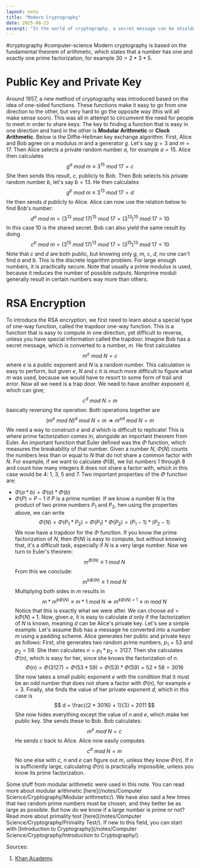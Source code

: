 ```yaml
---
layout: note
title: "Modern Cryptography"
date: 2025-08-23
excerpt: "In the world of cryptography, a secret message can be shielded from prying eyes by harnessing the power of one-way functions, where information flows easily in one direction but becomes impenetrable in the other. The fate of secure communic"
---
```


#cryptography #computer-science 
Modern cryptography is based on the fundamental theorem of arithmetic, which states that a number has one and exactly one prime factorization, for example $30 = 2 * 3 * 5$. 

# Public Key and Private Key
Around 1957, a new method of cryptography was introduced based on the idea of one-sided functions. These functions make it easy to go from one direction to the other, but very hard to go the opposite way (this will all make sense soon). This was all in attempt to circumvent the need for people to meet in order to share keys.
The key to finding a function that is easy in one direction and hard in the other is __Modular Arithmetic__ or __Clock Arithmetic__. Below is the Diffie-Hellman key exchange algorithm.
First, Alice and Bob agree on a modulus $m$ and a generator $g$. Let's say $g = 3$ and $m = 17$. Then Alice selects a private random number $a$, for example $a = 15$. Alice then calculates
$$
g^a\ mod\ m \equiv 3^{15}\ mod\ 17 = c
$$
She then sends this result, $c$, publicly to Bob. Then Bob selects his private random number $b$, let's say $b = 13$. He then calculates
$$
g^b\ mod\ m \equiv 3^{13}\ mod\ 17 = d
$$
He then sends $d$ publicly to Alice.  Alice can now use the relation below to find Bob's number:
$$
d^a\ mod\ m = (3^{13}\ mod\ 17)^{15}\ mod\ 17 = (3^{13})^{15}\ mod\ 17 = 10
$$
In this case $10$ is the shared secret. Bob can also yield the same result by doing
$$
c^b\ mod\ m = (3^{15}\ mod\ 17)^{13}\ mod\ 17 = (3^{15})^{13}\ mod\ 17 = 10
$$
Note that $c$ and $d$ are both public, but knowing only $g$, $m$, $c$, $d$, no one can't find $a$ and $b$.
This is the discrete logarithm problem. For large enough numbers, it is practically secure. Note that usually a prime modulus is used, because it reduces the number of possible outputs. Nonprime moduli generally result in certain numbers way more than others.

# RSA Encryption
To introduce the RSA encryption, we first need to learn about a special type of one-way function, called the trapdoor one-way function. This is a function that is easy to compute in one direction, yet difficult to reverse, unless you have special information called the trapdoor.
Imagine Bob has a secret message, which is converted to a number, $m$. He first calculates
$$
m^e\ mod\ N = c
$$
where $e$ is a public exponent and $N$ is a random number. This calculation is easy to perform, but given $e$, $N$ and $c$ it is much more difficult to figure what $m$ was used, because we would have to resort to some form of trail and error.
Now all we need is a trap door. We need to have another exponent $d$, which can give;
$$
c^d\ mod\ N = m
$$
basically reversing the operation. Both operations together are
$$
(m^e\ mod\ N)^d\ mod\ N = m \Rightarrow m^{ed}\ mod\ N = m
$$
We need a way to construct $e$ and $d$ which is difficult to replicate! This is where prime factorization comes in, alongside an important theorem from Euler.
An important function that Euler defined was the $\Phi$ function, which measures the breakability of that number. Given a number $N$, $\Phi (N)$ counts the numbers less than or equal to $N$ that do not share a common factor with $N$. For example, if we want to calculate $\Phi (8)$, we list numbers $1$ through $8$ and count how many integers $8$ does not share a factor with, which in this case would be $4$: $1$, $3$, $5$ and $7$. Two important properties of the $\Phi$ function are:
- $\Phi (a*b) = \Phi (a) * \Phi (b)$
- $\Phi (P) = P-1$ if $P$ is a prime number.
If we know a number $N$ is the product of two prime numbers $P_1$ and $P_2$, hen using the properties above, we can write
$$
\Phi (N) = \Phi (P_1 * P_2) = \Phi (P_1) * \Phi (P_2) = (P_1 - 1) * (P_2 - 1)
$$
We now have a trapdoor for the $\Phi$ function. If you know the prime factorization of $N$, then $\Phi (N)$ is easy to compute, but without knowing that, it's a difficult task, especially if $N$ is a very large number. Now we turn to Euler's theorem:
$$
m^{\Phi(N)} \equiv 1\ mod\ N
$$
From this we conclude:
$$
m^{k\Phi(N)} \equiv 1\ mod\ N
$$
Multiplying both sides in $m$ results in
$$
m * m^{k\Phi(N)} \equiv m * 1\ mod\ N \Rightarrow m^{k\Phi(N) + 1} \equiv m\ mod\ N
$$
Notice that this is exactly what we were after. We can choose $ed = k \Phi (N) + 1$. Now, given $e$, it is easy to calculate $d$ only if the factorization of $N$ is known, meaning $d$ can be Alice's private key.
Let's see a simple example. Let's assume Bob has a message he converted into a number $m$ using a padding scheme. Alice generates her public and private keys as follows: First, she generates two random prime numbers, $p_1 = 53$ and $p_2 = 59$. She then calculates $n = p_1 * p_2 = 3127$. Then she calculates $\Phi (n)$, which is easy for her, since she knows the factorization of $n$.
$$
\Phi (n) = \Phi (3127) = \Phi (53 * 59) = \Phi (53) * \Phi (59) = 52 * 58 = 3016 
$$
She now takes a small public exponent $e$ with the condition that it must be an odd number that does not share a factor with $\Phi (n)$, for example $e = 3$. Finally, she finds the value of her private exponent $d$, which in this case is
$$
d = \frac{(2 * 3016) + 1}{3} = 2011
$$
She now hides everything except the value of $n$ and $e$, which make her public key. She sends these to Bob. Bob calculates:
$$
m^e\ mod\ N=c
$$
He sends $c$ back to Alice. Alice now easily computes
$$
c^d\ mod\ N = m
$$
No one else with $c$, $n$ and $e$ can figure out $m$, unless they know $\Phi (n)$. If $n$ is sufficiently large, calculating $\Phi (n)$ is practically impossible, unless you know its prime factorization.

Some stuff from modular arithmetic were used in this note. You can read more about modular arithmetic [here](/notes/Computer Science/Cryptography/Modular arithmetic/).
We have also said a few times that two random prime numbers must be chosen, and they better be as large as possible. But how do we know if a large number is prime or not? Read more about primality test [here](/notes/Computer Science/Cryptography/Primality Test/).
If new to this field, you can start with [Introduction to Cryptography](/notes/Computer Science/Cryptography/Introduction to Cryptography/).

Sources:
1. [Khan Academy](https://www.khanacademy.org/computing/computer-science/cryptography).